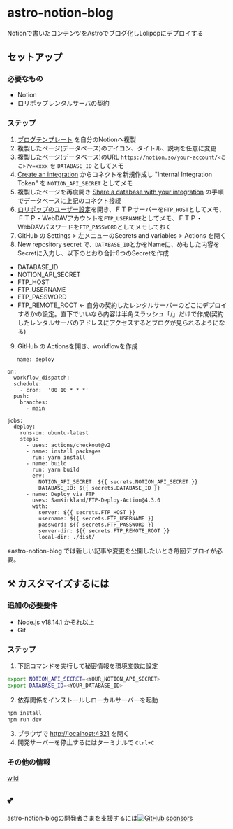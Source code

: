 # astro-notion-blog
Notionで書いたコンテンツをAstroでブログ化しLolipopにデプロイする
## セットアップ
### 必要なもの
- Notion
- ロリポップレンタルサーバの契約
### ステップ
1. [ブログテンプレート](https://otoyo.notion.site/e2c5fa2e8660452988d6137ba57fd974?v=abe305cd8b3d467285e91a2a85f4d8de) を自分のNotionへ複製
2. 複製したページ(データベース)のアイコン、タイトル、説明を任意に変更
3. 複製したページ(データベース)のURL `https://notion.so/your-account/<ここ>?v=xxxx` を `DATABASE_ID` としてメモ
4. [Create an integration](https://developers.notion.com/docs/create-a-notion-integration#step-1-create-an-integration) からコネクトを新規作成し "Internal Integration Token" を `NOTION_API_SECRET` としてメモ
5. 複製したページを再度開き [Share a database with your integration](https://developers.notion.com/docs/create-a-notion-integration#step-2-share-a-database-with-your-integration) の手順でデータベースに上記のコネクト接続
6. [ロリポップのユーザー設定](https://user.lolipop.jp/?mode=account)を開き、ＦＴＰサーバーを`FTP_HOST`としてメモ、ＦＴＰ・WebDAVアカウントを`FTP_USERNAME`としてメモ、ＦＴＰ・WebDAVパスワードを`FTP_PASSWORD`としてメモしておく
7. GitHub の Settings > 左メニューのSecrets and variables > Actions を開く
8. New repository secret で、`DATABASE_ID`とかをNameに、めもした内容をSecretに入力し、以下のとおり合計6つのSecretを作成
- DATABASE_ID
- NOTION_API_SECRET
- FTP_HOST
- FTP_USERNAME
- FTP_PASSWORD
- FTP_REMOTE_ROOT ← 自分の契約したレンタルサーバーのどこにデプロイするかの設定。直下でいいなら内容は半角スラッシュ「/」だけで作成(契約したレンタルサーバのアドレスにアクセスするとブログが見られるようになる)
9. GitHub の Actionsを開き、workflowを作成
```
   name: deploy

on:
  workflow_dispatch:
  schedule:
    - cron:  '00 10 * * *'
  push:
    branches:
      - main

jobs:
  deploy:
    runs-on: ubuntu-latest
    steps:
      - uses: actions/checkout@v2
      - name: install packages
        run: yarn install
      - name: build
        run: yarn build
        env:
          NOTION_API_SECRET: ${{ secrets.NOTION_API_SECRET }}
          DATABASE_ID: ${{ secrets.DATABASE_ID }}
      - name: Deploy via FTP
        uses: SamKirkland/FTP-Deploy-Action@4.3.0
        with:
          server: ${{ secrets.FTP_HOST }}
          username: ${{ secrets.FTP_USERNAME }}
          password: ${{ secrets.FTP_PASSWORD }}
          server-dir: ${{ secrets.FTP_REMOTE_ROOT }}
          local-dir: ./dist/
```

※astro-notion-blog では新しい記事や変更を公開したいとき毎回デプロイが必要。  

## :hammer_and_pick: カスタマイズするには
### 追加の必要要件
- Node.js v18.14.1 かそれ以上
- Git
### ステップ
1. 下記コマンドを実行して秘密情報を環境変数に設定
```sh
export NOTION_API_SECRET=<YOUR_NOTION_API_SECRET>
export DATABASE_ID=<YOUR_DATABASE_ID>
```
2. 依存関係をインストールしローカルサーバーを起動
```sh
npm install
npm run dev
```
3. ブラウザで [http://localhost:4321](http://localhost:4321) を開く
4. 開発サーバーを停止するにはターミナルで `Ctrl+C`

### その他の情報
[wiki](https://github.com/otoyo/astro-notion-blog/wiki)

## :two_hearts:
astro-notion-blogの開発者さまを支援するには[![GitHub sponsors](https://img.shields.io/static/v1?label=Sponsor&message=%E2%9D%A4&logo=GitHub&color=%23fe8e86)](https://github.com/sponsors/otoyo)
